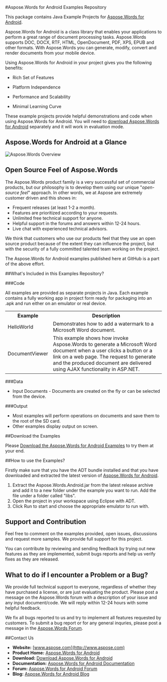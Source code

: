 #Aspose.Words for Android Examples Repository

This package contains Java Example Projects for [Aspose.Words for Android](http://www.aspose.com/categories/android-components/aspose.words-for-android/default.aspx).

Aspose.Words for Android is a class library that enables your applications to perform a great range of document processing tasks. Aspose.Words supports DOC, DOCX, RTF, HTML, OpenDocument, PDF, XPS, EPUB and other formats. With Aspose.Words you can generate, modify, convert and render documents from your mobile device.

Using Aspose.Words for Android in your project gives you the following benefits:

+ Rich Set of Features

+ Platform Independence

+ Performance and Scalability

+ Minimal Learning Curve

These example projects provide helpful demonstrations and code when using Aspose.Words for Android. You will need to [download Aspose.Words for Android](http://www.aspose.com/community/files/74/android-apis/aspose-words-for-android/category1430.aspx) separately and it will work in evaluation mode.

## Aspose.Words for Android at a Glance
![Aspose.Words Overview](http://www.aspose.com/Aspose.Words/Images/aspose.words-for-android.jpg "The Main Features of Aspose.Words for Android")

## Open Source Feel of Aspose.Words

The Aspose.Words product family is a very successful set of commercial products, but our philosophy is to develop them using our unique "*open-source feel*" approach. In other words, we at Aspose are extremely customer driven and this shows in:

+ Frequent releases (at least 1-2 a month).
+ Features are prioritized according to your requests.
+ Unlimited free technical support for anyone.
+ Helpful support in the forums and answers within 12-24 hours.
+ Live chat with experienced technical advisors.

We think that customers who use our products feel that they use an open source product because of the extent they can influence the project, but with the security of a fully committed talented team working on the project.

The Aspose.Words for Android examples published here at GitHub is a part of the above effort.

##What's Included in this Examples Repository?

###Code

All examples are provided as separate projects in Java. Each example contains a fully working app in project form ready for packaging into an .apk and run either on an emulator or real device.

<table>
  <tr><th>Example<th>Description</th></tr>
  <tr><td>HelloWorld</td><td>Demonstrates how to add a watermark to a Microsoft Word document.</td></tr>
  <tr><td>DocumentViewer</td><td>This example shows how invoke Aspose.Words to generate a Microsoft Word document when a user clicks a button or a link on a web page. The request to generate and the produced document are delivered using AJAX functionality in ASP.NET.</td></tr>
</table>

###Data

+ Input Documents - Documents are created on the fly or can be selected from the device.

###Output

+ Most examples will perform operations on documents and save them to the root of the SD card.
+ Other examples display output on screen. 

##Download the Examples

Please [Download the Aspose.Words for Android Examples](https://github.com/asposewords/Aspose_Words_Android/archive/master.zip) to try them at your end.


##How to use the Examples?

Firstly make sure that you have the ADT bundle installed and that you have downloaded and extracted the latest version of [Aspose.Words for Android](http://www.aspose.com/community/files/74/android-apis/aspose-words-for-android/category1430.aspx).

1. Extract the Aspose.Words.Android.jar from the latest release archive and add it to a new folder under the example you want to run. Add the file under a folder called "libs".
1. Open the project in your workspace using Eclipse with ADT.
1. Click Run to start and choose the appropriate emulator to run with.

## Support and Contribution

Feel free to comment on the examples provided, open issues, discussions and request more samples. We provide full support for this project.

You can contribute by reviewing and sending feedback by trying out new features as they are implemented, submit bugs reports and help us verify fixes as they are released.

## What to do if I encounter a Problem or a Bug?

We provide full technical support to everyone, regardless of whether they have purchased a license, or are just evaluating the product. Please post a message on the Aspose.Words forum with a description of your issue and any input document/code. We will reply within 12-24 hours with some helpful feedback.

We fix all bugs reported to us and try to implement all features requested by customers. To submit a bug report or for any general inquries, please post a message in the [Aspose.Words Forum](http://www.aspose.com/community/forums/aspose.words-product-family/75/showforum.aspx).

##Contact Us

+ **Website:** [www.aspose.com](http://www.aspose.com)
+ **Product Home:** [Aspose.Words for Android](http://www.aspose.com/categories/android-components/aspose.words-for-android/default.aspx)
+ **Download:** [Download Aspose.Words for Android](http://www.aspose.com/community/files/74/android-apis/aspose-words-for-android/category1430.aspx)
+ **Documentation:** [Aspose.Words for Android Documentation](http://www.aspose.com/docs/display/wordsandroid/Home)
+ **Forum:** [Aspose.Words for Android Forum](http://www.aspose.com/community/forums/aspose.words-product-family/75/showforum.aspx)
+ **Blog:** [Aspose.Words for Android Blog](http://www.aspose.com/blogs/aspose-products/aspose-words-product-family.html)